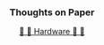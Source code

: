 <h3 align="center">Thoughts on Paper</h3>

<p align="center">
  
<!--
  <a href="https://lenster.xyz/u/kingzeus" target="blank">
    <img align="center" src="https://www.lensfrens.xyz/favicon.ico" alt="@alienflipsf" height="30" width="40" />
  </a>
-->
  
</p>

<p align="center">
  <a href="[https://substack.com/@alienflip](https://matchahack.com/)"> 
  🐘 🐾 Hardware 🐾 🐘
  </a>
</p>

<br><br>
